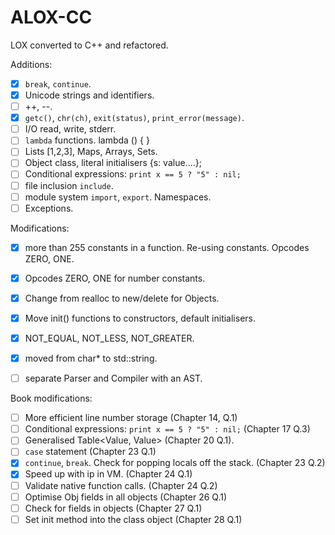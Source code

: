 # ALOX-CC

LOX converted to C++ and refactored.

Additions:

* [x] `break`, `continue`.
* [x] Unicode strings and identifiers.
* [ ] ++, --.
* [x] `getc()`, `chr(ch)`, `exit(status)`, `print_error(message)`.
* [ ] I/O read, write, stderr.
* [ ] `lambda` functions. lambda () { }
* [ ] Lists [1,2,3], Maps, Arrays, Sets. 
* [ ] Object class, literal initialisers {s: value....};
* [ ] Conditional expressions: `print x == 5 ? "5" : nil;`
* [ ] file inclusion `include`.
* [ ] module system `import`, `export`. Namespaces.
* [ ] Exceptions.

Modifications:

* [x] more than 255 constants in a function. Re-using constants. Opcodes ZERO, ONE.
* [x] Opcodes ZERO, ONE for number constants.
* [x] Change from realloc to new/delete for Objects.
* [x] Move init() functions to constructors, default initialisers.
* [x] NOT_EQUAL, NOT_LESS, NOT_GREATER.
* [x] moved from char* to std::string.
* [ ] separate Parser and Compiler with an AST.


Book modifications:

* [ ] More efficient line number storage (Chapter 14, Q.1)
* [ ] Conditional expressions: `print x == 5 ? "5" : nil;` (Chapter 17 Q.3)
* [ ] Generalised Table<Value, Value> (Chapter 20 Q.1).
* [ ] `case` statement (Chapter 23 Q.1)
* [x] `continue`, `break`. Check for popping locals off the stack. (Chapter 23 Q.2)
* [x] Speed up with ip in VM. (Chapter 24 Q.1)
* [ ] Validate native function calls. (Chapter 24 Q.2)
* [ ] Optimise Obj fields in all objects (Chapter 26 Q.1)
* [ ] Check for fields in objects (Chapter 27 Q.1)
* [ ] Set init method into the class object (Chapter 28 Q.1)
